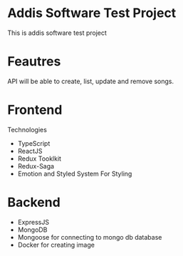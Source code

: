 
# Addis Software Test Project

This is addis software test project

# Feautres

API will be able to create, list, update and remove songs.

# Frontend

Technologies
* TypeScript
* ReactJS
* Redux Tooklkit
* Redux-Saga
* Emotion and Styled System For Styling

# Backend

* ExpressJS
* MongoDB
* Mongoose for connecting to mongo db database
* Docker for creating image